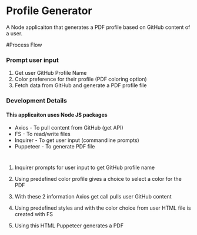 # Profile Generator

A Node applicaiton that generates a PDF profile based on GitHub content of a user.

#Process Flow
### Prompt user input 
  1. Get user GitHub Profile Name
  2. Color preference for their profile (PDF coloring option)
  3. Fetch data from GitHub and generate a PDF profile file

### Development Details 
#### This applicaiton uses Node JS packages
  - Axios - To pull content from GitHub (get API)
  - FS - To read/write files
  - Inquirer - To get user input (commandline prompts)
  - Puppeteer - To generate PDF file
  #  
  1. Inquirer prompts for user input to get GitHub profile name
      
  2. Using predefined color profile gives a choice to select a color for the PDF
  3. With these 2 information Axios get call pulls user GitHub content
  4. Using predefined styles and with the color choice from user HTML file is created with FS
  5. Using this HTML Puppeteer generates a PDF



  
   